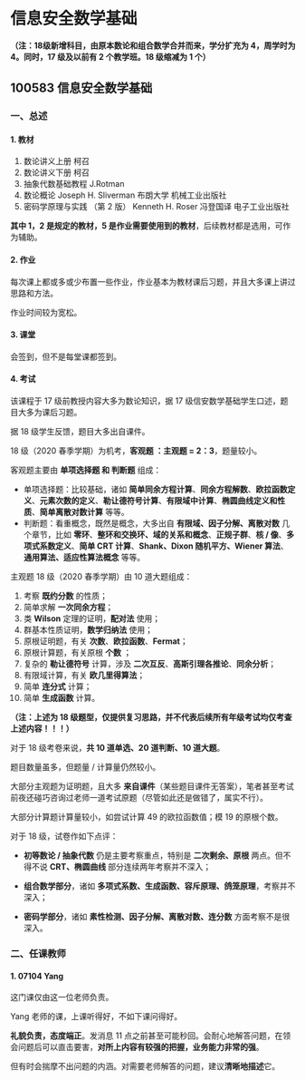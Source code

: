 # 信息安全数学基础

**（注：18级新增科目，由原本数论和组合数学合并而来，学分扩充为 4，周学时为 4。同时，17 级及以前有 2 个教学班。18 级缩减为 1 个）**

## 100583 信息安全数学基础

### 一、总述

#### 1. 教材

1. 数论讲义上册 柯召
2. 数论讲义下册 柯召
3. 抽象代数基础教程 J.Rotman
4. 数论概论 Joseph H. Sliverman 布朗大学 机械工业出版社
5. 密码学原理与实践 （第 2 版） Kenneth H. Roser 冯登国译 电子工业出版社

**其中 1，2 是规定的教材，5 是作业需要使用到的教材**，后续教材都是选用，可作为辅助。



#### 2. 作业

每次课上都或多或少布置一些作业，作业基本为教材课后习题，并且大多课上讲过思路和方法。

作业时间较为宽松。



#### 3. 课堂

会签到，但不是每堂课都签到。



#### 4. 考试

该课程于 17 级前教授内容大多为数论知识，据 17 级信安数学基础学生口述，题目大多为课后习题。

据 18 级学生反馈，题目大多出自课件。

18 级（2020 春季学期）为机考，**客观题 ：主观题 = 2：3**，题量较小。

客观题主要由 **单项选择题 和 判断题** 组成：

* 单项选择题：比较基础，诸如 **简单同余方程计算**、**同余方程解数**、**欧拉函数定义**、**元素次数的定义**、**勒让德符号计算**、**有限域中计算**、**椭圆曲线定义和性质**、**简单离散对数计算** 等等。
* 判断题：看重概念，既然是概念，大多出自 **有限域、因子分解、离散对数** 几个章节，比如 **零环**、**整环和交换环、域的关系和概念**、**正规子群**、**核 / 像**、**多项式系数定义**、**简单 CRT 计算**、**Shank、Dixon 随机平方、Wiener 算法**、**通用算法、适应性算法概念** 等等。

主观题 18 级（2020 春季学期）由 10 道大题组成：

1. 考察 **既约分数** 的性质；
2. 简单求解 **一次同余方程**；
3. 类 **Wilson** 定理的证明，**配对法** 使用；
4. 群基本性质证明，**数学归纳法** 使用；
5. 原根证明题，有关 **次数**、**欧拉函数**、**Fermat**；
6. 原根计算题，有关原根 **个数** ；
7. 复杂的 **勒让德符号** 计算，涉及 **二次互反**、**高斯引理各推论**、**同余分析**；
8. 有限域计算，有关 **欧几里得算法**；
9. 简单 **连分式** 计算；
10. 简单 **生成函数** 计算。

**（注：上述为 18 级题型，仅提供复习思路，并不代表后续所有年级考试均仅考查上述内容！！！）**

对于 18 级考卷来说，**共 10 道单选、20 道判断、10 道大题**。

题目数量虽多，但题量 / 计算量仍然较小。

大部分主观题为证明题，且大多 **来自课件**（某些题目课件无答案），笔者甚至考试前夜还碰巧咨询过老师一道考试原题（尽管如此还是做错了，属实不行）。

大部分计算题计算量较小，如尝试计算 49 的欧拉函数值；模 19 的原根个数。

对于 18 级，试卷作如下点评：

* **初等数论 / 抽象代数** 仍是主要考察重点，特别是 **二次剩余、原根** 两点。但不得不说 **CRT、椭圆曲线** 部分连续两年考察并不深入；

* **组合数学部分**，诸如 **多项式系数、生成函数、容斥原理、鸽笼原理**，考察并不深入；

* **密码学部分**，诸如 **素性检测、因子分解、离散对数、连分数** 方面考察不是很深入。



### 二、任课教师

#### 1. 07104 Yang

这门课仅由这一位老师负责。

Yang 老师的课，上课听得好，不如下课问得好。

**礼貌负责，态度端正**。发消息 11 点之前甚至可能秒回。会耐心地解答问题，在领会问题后可以直击要害，**对所上内容有较强的把握，业务能力非常的强**。

但有时会揣摩不出问题的内涵。对需要老师解答的问题，建议**清晰地描述**它。

